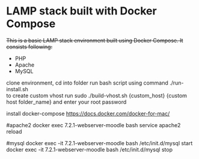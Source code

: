 # LAMP stack built with Docker Compose

~~This is a basic LAMP stack environment built using Docker Compose. It consists following:~~

* PHP
* Apache
* MySQL

clone environment, cd into folder run bash script using command ./run-install.sh<br>
to create custom vhost run sudo ./build-vhost.sh {custom_host} {custom host folder_name} and enter your root password<br>

install docker-compose https://docs.docker.com/docker-for-mac/ <br>

#apache2
docker exec  7.2.1-webserver-moodle bash service apache2 reload<br>

#mysql
docker exec -it 7.2.1-webserver-moodle bash /etc/init.d/mysql start</br>
docker exec -it 7.2.1-webserver-moodle bash /etc/init.d/mysql stop</br>
